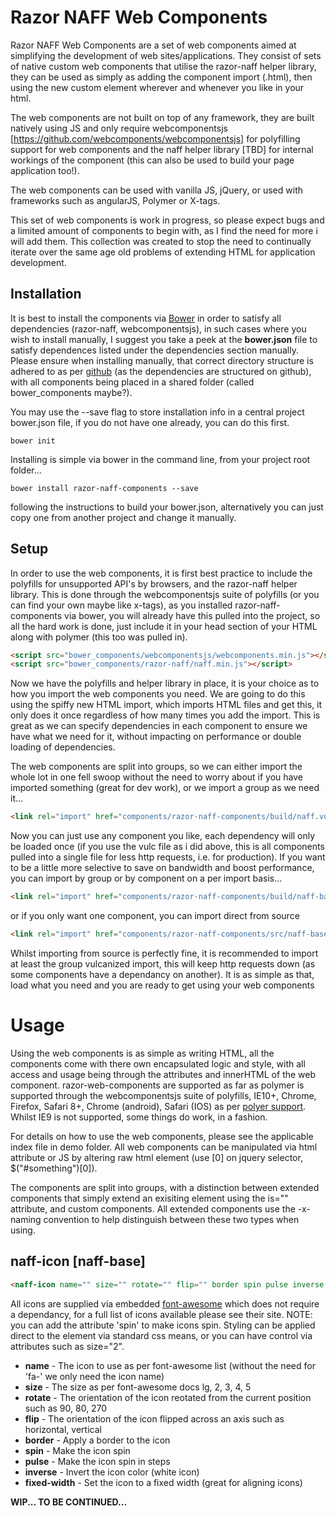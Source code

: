# Razor NAFF Web Components 


Razor NAFF Web Components are a set of web components aimed at simplifying the development of web sites/applications. They consist of sets of native custom web components that utilise the razor-naff helper library, they can be used as simply as adding the component import (.html), then using the new custom element wherever and whenever you like in your html.

The web components are not built on top of any framework, they are built natively using JS and only require webcomponentsjs [https://github.com/webcomponents/webcomponentsjs] for polyfilling support for web components and the naff helper library [TBD] for internal workings of the component (this can also be used to build your page application too!).

The web components can be used with vanilla JS, jQuery, or used with frameworks such as angularJS, Polymer or X-tags.

This set of web components is work in progress, so please expect bugs and a limited amount of components to begin with, as I find the need for more i will add them. This collection was created to stop the need to continually iterate over the same age old problems of extending HTML for application development.


## Installation  


It is best to install the components via [Bower](http://bower.io/) in order to satisfy all dependencies (razor-naff, webcomponentsjs), in such cases where you wish to install manually, I suggest you take a peek at the **bower.json** file to satisfy dependences listed under the dependencies section manually. Please ensure when installing manually, that correct directory structure is adhered to as per [github](https://github.com) (as the dependencies are structured on github), with all components being placed in a shared folder (called bower_components maybe?).

You may use the --save flag to store installation info in a central project bower.json file, if you do not have one already, you can do this first.


```
bower init
```


Installing is simple via bower in the command line, from your project root folder...


```
bower install razor-naff-components --save
```


following the instructions to build your bower.json, alternatively you can just copy one from another project and change it manually.


## Setup


In order to use the web components, it is first best practice to include the polyfills for unsupported API's by browsers, and the razor-naff helper library. This is done through the webcomponentsjs suite of polyfills (or you can find your own maybe like x-tags), as you installed razor-naff-components via bower, you will already have this pulled into the project, so all the hard work is done, just include it in your head section of your HTML along with polymer (this too was pulled in).


```html
<script src="bower_components/webcomponentsjs/webcomponents.min.js"></script>
<script src="bower_components/razor-naff/naff.min.js"></script>
```


Now we have the polyfills and helper library in place, it is your choice as to how you import the web components you need. We are going to do this using the spiffy new HTML import, which imports HTML files and get this, it only does it once regardless of how many times you add the import. This is great as we can specify dependencies in each component to ensure we have what we need for it, without impacting on performance or double loading of dependencies.

The web components are split into groups, so we can either import the whole lot in one fell swoop without the need to worry about if you have imported something (great for dev work), or we import a group as we need it...


```html
<link rel="import" href="components/razor-naff-components/build/naff.vulc.html">
```


Now you can just use any component you like, each dependency will only be loaded once (if you use the vulc file as i did above, this is all components pulled into a single file for less http requests, i.e. for production). If you want to be a little more selective to save on bandwidth and boost performance, you can import by group or by component on a per import basis...


```html
<link rel="import" href="components/razor-naff-components/build/naff-base.vulc.html">
```


or if you only want one component, you can import direct from source


```html
<link rel="import" href="components/razor-naff-components/src/naff-base/naff-icon/naff-icon.html">
```


Whilst importing from source is perfectly fine, it is recommended to import at least the group vulcanized import, this will keep http requests down (as some components have a dependancy on another). It is as simple as that, load what you need and you are ready to get using your web components


# Usage


Using the web components is as simple as writing HTML, all the components come with there own encapsulated logic and style, with all access and usage being through the attributes and innerHTML of the web component. razor-web-components are supported as far as polymer is supported through the webcomponentsjs suite of polyfills, IE10+, Chrome, Firefox, Safari 8+, Chrome (android), Safari (IOS) as per [polyer support](https://www.polymer-project.org/0.5/resources/compatibility.html). Whilst IE9 is not supported, some things do work, in a fashion. 

For details on how to use the web components, please see the applicable index file in demo folder. All web components can be manipulated via html attribute or JS by altering raw html element (use [0] on jquery selector, $("#something")[0]).

The components are split into groups, with a distinction between extended components that simply extend an exisiting element using the is="" attribute, and custom components. All extended components use the -x- naming convention to help distinguish between these two types when using.


## naff-icon [naff-base]


```html
<naff-icon name="" size="" rotate="" flip="" border spin pulse inverse fixed-width></naff-icon>
```


All icons are supplied via embedded [font-awesome](http://fortawesome.github.io/Font-Awesome/) which does not require a dependancy, for a full list of icons available please see their site. NOTE: you can add the attribute 'spin' to make icons spin. Styling can be applied direct to the element via standard css means, or you can have control via attributes such as size="2".


* __name__ - The icon to use as per font-awesome list (without the need for 'fa-' we only need the icon name)
* __size__ - The size as per font-awesome docs lg, 2, 3, 4, 5
* __rotate__ - The orientation of the icon reotated from the current position such as 90, 80, 270
* __flip__ - The orientation of the icon flipped across an axis such as horizontal, vertical
* __border__ - Apply a border to the icon
* __spin__ - Make the icon spin
* __pulse__ - Make the icon spin in steps
* __inverse__ - Invert the icon color (white icon)
* __fixed-width__ - Set the icon to a fixed width (great for aligning icons)



__WIP... TO BE CONTINUED...__
